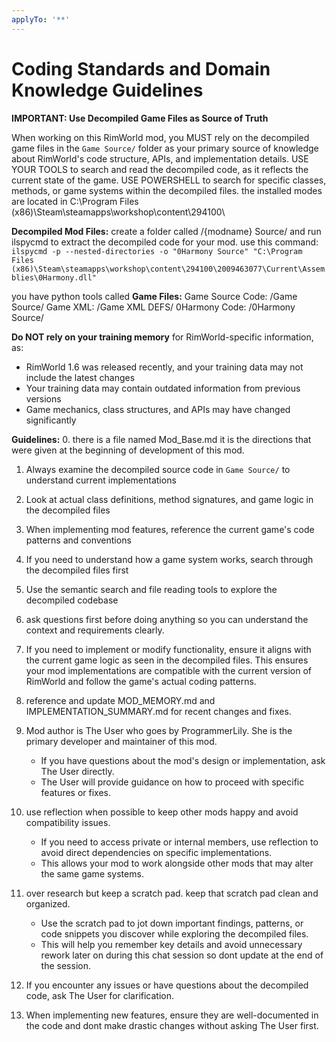 ```yaml
---
applyTo: '**'
---
```

# Coding Standards and Domain Knowledge Guidelines

**IMPORTANT: Use Decompiled Game Files as Source of Truth**

When working on this RimWorld mod, you MUST rely on the decompiled game files in the `Game Source/` folder as your primary source of knowledge about RimWorld's code structure, APIs, and implementation details.
USE YOUR TOOLS to search and read the decompiled code, as it reflects the current state of the game.
USE POWERSHELL to search for specific classes, methods, or game systems within the decompiled files.
the installed modes are located in C:\Program Files (x86)\Steam\steamapps\workshop\content\294100\


**Decompiled Mod Files:**
create a folder called /{modname} Source/ and run ilspycmd to extract the decompiled code for your mod.
use this command: `ilspycmd -p --nested-directories -o "0Harmony Source" "C:\Program Files (x86)\Steam\steamapps\workshop\content\294100\2009463077\Current\Assemblies\0Harmony.dll"`

you have python tools called 
**Game Files:**
Game Source Code: /Game Source/
Game XML: /Game XML DEFS/
0Harmony Code: /0Harmony Source/

**Do NOT rely on your training memory** for RimWorld-specific information, as:
- RimWorld 1.6 was released recently, and your training data may not include the latest changes
- Your training data may contain outdated information from previous versions
- Game mechanics, class structures, and APIs may have changed significantly

**Guidelines:**
0. there is a file named Mod_Base.md it is the directions that were given at the beginning of development of this mod.
1. Always examine the decompiled source code in `Game Source/` to understand current implementations
2. Look at actual class definitions, method signatures, and game logic in the decompiled files
3. When implementing mod features, reference the current game's code patterns and conventions
4. If you need to understand how a game system works, search through the decompiled files first
5. Use the semantic search and file reading tools to explore the decompiled codebase
6. ask questions first before doing anything so you can understand the context and requirements clearly.
7. If you need to implement or modify functionality, ensure it aligns with the current game logic as seen in the decompiled files.
This ensures your mod implementations are compatible with the current version of RimWorld and follow the game's actual coding patterns.

8. reference and update MOD_MEMORY.md and IMPLEMENTATION_SUMMARY.md for recent changes and fixes.
9. Mod author is The User who goes by ProgrammerLily. She is the primary developer and maintainer of this mod.
    - If you have questions about the mod's design or implementation, ask The User directly.
    - The User will provide guidance on how to proceed with specific features or fixes.

10. use reflection when possible to keep other mods happy and avoid compatibility issues.
    - If you need to access private or internal members, use reflection to avoid direct dependencies on specific implementations.
    - This allows your mod to work alongside other mods that may alter the same game systems.

11. over research but keep a scratch pad. keep that scratch pad clean and organized.
    - Use the scratch pad to jot down important findings, patterns, or code snippets you discover while exploring the decompiled files.
    - This will help you remember key details and avoid unnecessary rework later on during this chat session so dont update at the end of the session.

12. If you encounter any issues or have questions about the decompiled code, ask The User for clarification.

13. When implementing new features, ensure they are well-documented in the code and dont make drastic changes without asking The User first.